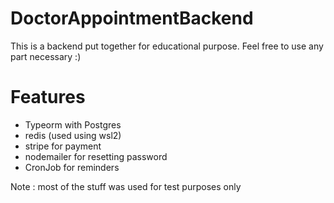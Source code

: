 # DoctorAppointmentBackend
This is a backend put together for educational purpose. Feel free to use any part necessary :)

# Features
- Typeorm with Postgres
- redis (used using wsl2)
- stripe for payment
- nodemailer for resetting password
- CronJob for reminders

Note : most of the stuff was used for test purposes only
